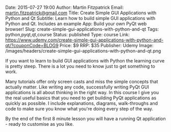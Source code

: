Date: 2015-07-27 19:00
Author: Martin Fitzpatrick
Email: martin.fitzpatrick@gmail.com
Title: Create Simple GUI Applications with Python and Qt
Subtitle: Learn how to build simple GUI applications with Python and Qt. Includes an example App: Build your own PyQt web browser!
Slug: create-simple-gui-applications-with-python-and-qt
Tags: python,pyqt,qt,course
Status: published
Type: course
Link: https://www.udemy.com/create-simple-gui-applications-with-python-and-qt/?couponCode=BLOG9
Price: $9
RRP: $35
Publisher: Udemy
Image: /images/headers/create-simple-gui-applications-with-python-and-qt.png


If you want to learn to build GUI applications with Python the learning curve is pretty steep.
There is a lot you need to know just to get something to work.

Many tutorials offer only screen casts and miss the simple concepts that actually matter. 
Like writing any code, successfully writing PyQt GUI applications is all about thinking 
in the right way. In this course I give you the real useful basics that you need to get 
building PyQt applications as quickly as possible. I include explanations, diagrams, 
walk-throughs and code to make sure you know what you're doing every step of the way.

By the end of the first 8 minute lesson you will have a running Qt application - ready to 
customise as you like. 